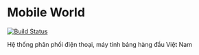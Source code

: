 # Mobile World

[![Build Status](https://travis-ci.org/dangxuanphuc/mobile_world.svg?branch=master)](https://travis-ci.org/dangxuanphuc/mobile_world)

Hệ thống phân phối điện thoại, máy tính bảng hàng đầu Việt Nam

